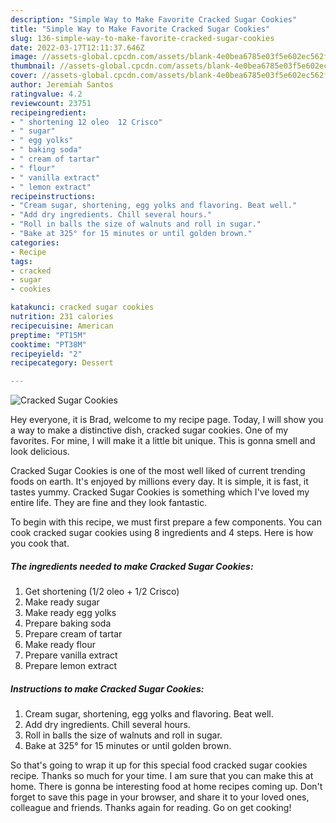 ```yaml
---
description: "Simple Way to Make Favorite Cracked Sugar Cookies"
title: "Simple Way to Make Favorite Cracked Sugar Cookies"
slug: 136-simple-way-to-make-favorite-cracked-sugar-cookies
date: 2022-03-17T12:11:37.646Z
image: //assets-global.cpcdn.com/assets/blank-4e0bea6785e03f5e602ec562f230caae08da540cada707380b4fe1bbebba43da.png
thumbnail: //assets-global.cpcdn.com/assets/blank-4e0bea6785e03f5e602ec562f230caae08da540cada707380b4fe1bbebba43da.png
cover: //assets-global.cpcdn.com/assets/blank-4e0bea6785e03f5e602ec562f230caae08da540cada707380b4fe1bbebba43da.png
author: Jeremiah Santos
ratingvalue: 4.2
reviewcount: 23751
recipeingredient:
- " shortening 12 oleo  12 Crisco"
- " sugar"
- " egg yolks"
- " baking soda"
- " cream of tartar"
- " flour"
- " vanilla extract"
- " lemon extract"
recipeinstructions:
- "Cream sugar, shortening, egg yolks and flavoring. Beat well."
- "Add dry ingredients. Chill several hours."
- "Roll in balls the size of walnuts and roll in sugar."
- "Bake at 325° for 15 minutes or until golden brown."
categories:
- Recipe
tags:
- cracked
- sugar
- cookies

katakunci: cracked sugar cookies 
nutrition: 231 calories
recipecuisine: American
preptime: "PT15M"
cooktime: "PT38M"
recipeyield: "2"
recipecategory: Dessert

---
```



![Cracked Sugar Cookies](//assets-global.cpcdn.com/assets/blank-4e0bea6785e03f5e602ec562f230caae08da540cada707380b4fe1bbebba43da.png)

Hey everyone, it is Brad, welcome to my recipe page. Today, I will show you a way to make a distinctive dish, cracked sugar cookies. One of my favorites. For mine, I will make it a little bit unique. This is gonna smell and look delicious.

Cracked Sugar Cookies is one of the most well liked of current trending foods on earth. It's enjoyed by millions every day. It is simple, it is fast, it tastes yummy. Cracked Sugar Cookies is something which I've loved my entire life. They are fine and they look fantastic.




To begin with this recipe, we must first prepare a few components. You can cook cracked sugar cookies using 8 ingredients and 4 steps. Here is how you cook that.

<!--inarticleads1-->

##### The ingredients needed to make Cracked Sugar Cookies:

1. Get  shortening (1/2 oleo + 1/2 Crisco)
1. Make ready  sugar
1. Make ready  egg yolks
1. Prepare  baking soda
1. Prepare  cream of tartar
1. Make ready  flour
1. Prepare  vanilla extract
1. Prepare  lemon extract




<!--inarticleads2-->

##### Instructions to make Cracked Sugar Cookies:

1. Cream sugar, shortening, egg yolks and flavoring. Beat well.
1. Add dry ingredients. Chill several hours.
1. Roll in balls the size of walnuts and roll in sugar.
1. Bake at 325° for 15 minutes or until golden brown.




So that's going to wrap it up for this special food cracked sugar cookies recipe. Thanks so much for your time. I am sure that you can make this at home. There is gonna be interesting food at home recipes coming up. Don't forget to save this page in your browser, and share it to your loved ones, colleague and friends. Thanks again for reading. Go on get cooking!

